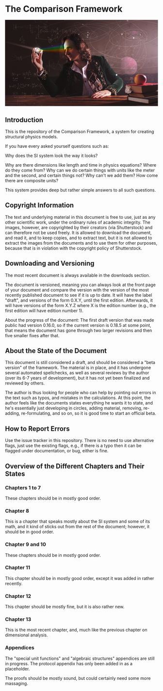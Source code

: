 # The Comparison Framework

![newton.jpg](newton.jpg)

## Introduction

This is the repository of the Comparison Framework, a system for creating structural physics models.

If you have every asked yourself questions such as:

Why does the SI system look the way it looks? 

Why are there dimensions like length and time in physics equations? Where do they come from? Why can we do certain things with units like the meter and the second, and certain things not? Why can't we add them? How come there are composite units?

This system provides deep but rather simple answers to all such questions.

## Copyright Information

The text and underlying material in this document is free to use, just as any other scientific work, under the ordinary rules of academic integrity. The images, however, are copyrighted by their creators (via Shutterstock) and can therefore not be used freely. It is allowed to download the document, and read it, and to keep copies, and to extract text, but it is not allowed to extract the images from the documents and to use them for other purposes, because that is in violation with the copyright policy of Shutterstock.

## Downloading and Versioning

The most recent document is always available in the downloads section. 

The document is versioned, meaning you can always look at the front page of your document and compare the version with the version of the most recently published document to see if it is up to date. It will have the label "draft", and versions of the form 0.X.Y, until the first edition. Afterwards, it will have versions of the form X.Y.Z where X is the edition number (e.g., the first edition will have edition number 1). 

About the progress of the document: The first draft version that was made public had version 0.16.0, so if the current version is 0.18.5 at some point, that means the document has gone through two larger revisions and then five smaller fixes after that.

## About the State of the Document

This document is still considered a draft, and should be considered a "beta version" of the framework. The material is in place, and it has undergone several automated spellchecks, as well as several reviews by the author (over its 6-7 years of development), but it has not yet been finalized and reviewed by others.

The author is thus looking for people who can help by pointing out errors in the text such as typos, and mistakes in the calculations. At this point, the author feels like the documents states everything he wants it to state, and he's essentially just developing in circles, adding material, removing, re-adding, re-formulating, and so on, so it is good time to start an official beta.

## How to Report Errors

Use the issue tracker in this repository. There is no need to use alternative flags, just use the existing flags, e.g., if there is a typo then it can be flagged under documentation, or bug, either is fine.

## Overview of the Different Chapters and Their States

### Chapters 1 to 7

These chapters should be in mostly good order.

### Chapter 8

This is a chapter that speaks mostly about the SI system and some of its math, and it kind of sticks out from the rest of the document; however, it should be in good order.

### Chapter 9 and 10

These chapters should be in mostly good order.

### Chapter 11

This chapter should be in mostly good order, except it was added in rather recently.

### Chapter 12

This chapter should be mostly fine, but it is also rather new.

### Chapter 13

This is the most recent chapter, and, much like the previous chapter on dimensional analysis.

### Appendices

The "special unit functions" and "algebraic structures" appendices are still in progress. The protocol appendix has only been added in as a placeholder.

The proofs should be mostly sound, but could certainly need some more massaging.